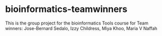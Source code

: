 # bioinformatics-teamwinners
This is the group project for the bioinformatics Tools course for Team winners: Jose-Bernard Sedalo, Izzy Childress, Miya Khoo, Maria V Naffah
